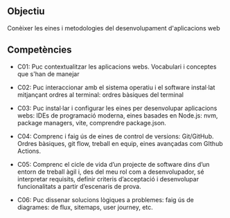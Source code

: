 ## Objectiu
Conèixer les eines i metodologies del desenvolupament d'aplicacions web

## Competències
- C01: Puc contextualitzar les aplicacions webs. Vocabulari i conceptes que s'han de manejar

- C02: Puc interaccionar amb el sistema operatiu i el software instal·lat mitjançant ordres al terminal: ordres bàsiques del terminal

- C03: Puc instal·lar i configurar les eines per desenvolupar aplicacions webs: IDEs de programació moderna, eines basades en Node.js: nvm, package managers, vite, comprendre package.json.

- C04: Comprenc i faig ús de eines de control de versions: Git/GitHub. Ordres bàsiques, git flow, treball en equip, eines avançadas com GIthub Actions.

- C05: Comprenc el cicle de vida d’un projecte de software dins d’un entorn de treball àgil i, des del meu rol com a desenvolupador, sé interpretar requisits, definir criteris d’acceptació i desenvolupar funcionalitats a partir d’escenaris de prova.

- C06: Puc dissenar solucions lògiques a problemes: faig ús de diagrames: de flux, sitemaps, user journey, etc.

